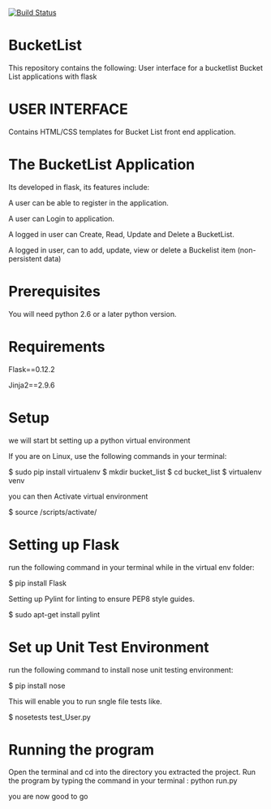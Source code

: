 [![Build Status](https://travis-ci.org/cjmash/BucketList.svg?branch=master)](https://travis-ci.org/cjmash/BucketList)

# BucketList
This repository contains the following:
User interface for a bucketlist
Bucket List applications with flask

# USER INTERFACE

Contains HTML/CSS templates for Bucket List front end application.

# The BucketList Application

Its developed in flask, its features include:

A user can be able to register in the application.

A user can Login to application.

A logged in user can Create, Read, Update and Delete a BucketList.

A logged in user, can to add, update, view or delete a Buckelist item (non-persistent data)


# Prerequisites

You will need python 2.6 or a later python version.

# Requirements
Flask==0.12.2

Jinja2==2.9.6

# Setup

we will start bt setting up
a python virtual environment

If you are on Linux, use the following commands in your terminal:

$ sudo pip install virtualenv
$ mkdir bucket_list
$ cd bucket_list
$ virtualenv venv

you can then Activate virtual environment

$ source /scripts/activate/

# Setting up Flask

run  the following command in your terminal while in the virtual env folder:

$ pip install Flask

Setting up Pylint for linting to ensure PEP8 style guides.

$ sudo apt-get install pylint

# Set up Unit Test Environment

run the following command to install nose unit testing environment:

$ pip install nose

This will enable you to run sngle file tests like.

$ nosetests test_User.py

# Running the program

Open the terminal and cd into the directory you extracted the project.
Run the program by typing the command in your terminal : 
python run.py

you are now good to go
